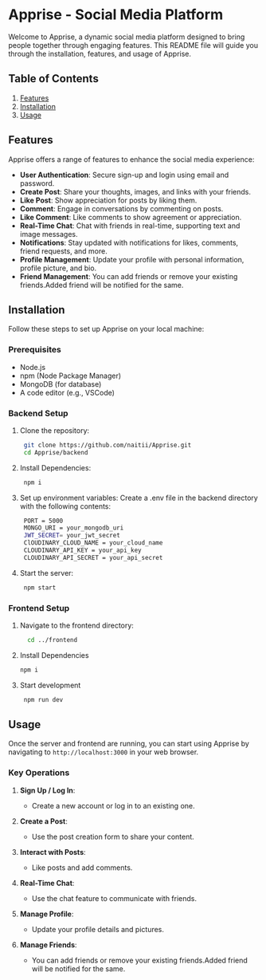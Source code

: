 # Apprise - Social Media Platform

Welcome to Apprise, a dynamic social media platform designed to bring people together through engaging features. This README file will guide you through the installation, features, and usage of Apprise.

## Table of Contents

1. [Features](#features)
2. [Installation](#installation)
3. [Usage](#usage)

## Features

Apprise offers a range of features to enhance the social media experience:

- **User Authentication**: Secure sign-up and login using email and password.
- **Create Post**: Share your thoughts, images, and links with your friends.
- **Like Post**: Show appreciation for posts by liking them.
- **Comment**: Engage in conversations by commenting on posts.
- **Like Comment**: Like comments to show agreement or appreciation.
- **Real-Time Chat**: Chat with friends in real-time, supporting text and image messages.
- **Notifications**: Stay updated with notifications for likes, comments, friend requests, and more.
- **Profile Management**: Update your profile with personal information, profile picture, and bio.
- **Friend Management**: You can add friends or remove your existing friends.Added friend will be notified for the same.

## Installation

Follow these steps to set up Apprise on your local machine:

### Prerequisites

- Node.js
- npm (Node Package Manager)
- MongoDB (for database)
- A code editor (e.g., VSCode)

### Backend Setup

1. Clone the repository:
   ```sh
    git clone https://github.com/naitii/Apprise.git
    cd Apprise/backend

2. Install Dependencies:
   ```sh
    npm i
3. Set up environment variables:
    Create a .env file in the backend directory with the following contents:
   ```sh
    PORT = 5000
    MONGO_URI = your_mongodb_uri
    JWT_SECRET= your_jwt_secret
    ClOUDINARY_CLOUD_NAME = your_cloud_name
    CLOUDINARY_API_KEY = your_api_key
    CLOUDINARY_API_SECRET = your_api_secret
3. Start the server:
   ```sh
    npm start

### Frontend Setup
1. Navigate to the frontend directory:
   ```sh
     cd ../frontend
2. Install Dependencies
     ```sh
     npm i
3. Start development
    ```sh
     npm run dev

## Usage

Once the server and frontend are running, you can start using Apprise by navigating to `http://localhost:3000` in your web browser.

### Key Operations

1. **Sign Up / Log In**:
   - Create a new account or log in to an existing one.

2. **Create a Post**:
   - Use the post creation form to share your content.

3. **Interact with Posts**:
   - Like posts and add comments.

4. **Real-Time Chat**:
   - Use the chat feature to communicate with friends.

5. **Manage Profile**:
   - Update your profile details and pictures.

6. **Manage Friends**:
   - You can add friends or remove your existing friends.Added friend will be notified for the same.
  

    

